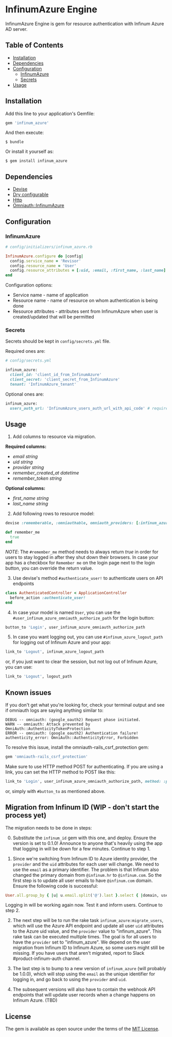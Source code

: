 # InfinumAzure Engine

InfinumAzure Engine is gem for resource authentication with Infinum Azure AD server.

## Table of Contents
- [Installation](#installation)
- [Dependencies](#dependencies)
- [Configuration](#configuration)
  * [InfinumAzure](#infinumazure)
  * [Secrets](#secrets)
- [Usage](#usage)

## Installation

Add this line to your application's Gemfile:

```ruby
gem 'infinum_azure'
```

And then execute:

    $ bundle

Or install it yourself as:

    $ gem install infinum_azure

## Dependencies

* [Devise](https://github.com/plataformatec/devise)
* [Dry configurable](https://github.com/dry-rb/dry-configurable)
* [Http](https://github.com/httprb/http)
* [Omniauth::InfinumAzure](https://github.com/infinum/ruby-infinum-azure-omniauth)

## Configuration

### InfinumAzure

```ruby
# config/initializers/infinum_azure.rb

InfinumAzure.configure do |config|
  config.service_name = 'Revisor'
  config.resource_name = 'User'
  config.resource_attributes = [:uid, :email, :first_name, :last_name]
end
```

Configuration options:
* Service name - name of application
* Resource name - name of resource on whom authentication is being done
* Resource attributes - attributes sent from InfinumAzure when user is created/updated that will be permitted

### Secrets

Secrets should be kept in `config/secrets.yml` file.

Required ones are:

```ruby
# config/secrets.yml

infinum_azure:
  client_id: 'client_id_from_InfinumAzure'
  client_secret: 'client_secret_from_InfinumAzure'
  tenant: 'InfinumAzure_tenant'
```

Optional ones are:

```ruby
infinum_azure:
  users_auth_url: 'InfinumAzure_users_auth_url_with_api_code' # required only if infinum_azure:migrate_users rake task is used
```

## Usage

1. Add columns to resource via migration.

<b>Required columns:</b>
* *email* _string_
* *uid* _string_
* *provider* _string_
* *remember_created_at* _datetime_
* *remember_token* _string_

<b>Optional columns:</b>
* *first_name* _string_
* *last_name* _string_

2. Add following rows to resource model:

```ruby
devise :rememberable, :omniauthable, omniauth_providers: [:infinum_azure]

def remember_me
  true
end
```

_NOTE_: The `#remember_me` method needs to always return *true* in order for users to stay logged in after they shut down their browsers. In case your app has a checkbox for `Remember me` on the login page next to the login button, you can override the return value.

3. Use devise's method `#authenticate_user!` to authenticate users on API endpoints

```ruby
class AuthenticatedController < ApplicationController
  before_action :authenticate_user!
end
```

4. In case your model is named `User`, you can use the `#user_infinum_azure_omniauth_authorize_path` for the login button:

```ruby
button_to 'Login', user_infinum_azure_omniauth_authorize_path
```

5. In case you want logging out, you can use `#infinum_azure_logout_path` for logging out of Infinum Azure and your app:

```ruby
link_to 'Logout', infinum_azure_logout_path
```

or, if you just want to clear the session, but not log out of Infinum Azure, you can use:

```ruby
link_to 'Logout', logout_path
```

## Known issues

If you don't get what you're looking for, check your terminal output and see if omniauth logs are saying anything similar to:

```
DEBUG -- omniauth: (google_oauth2) Request phase initiated.
WARN -- omniauth: Attack prevented by OmniAuth::AuthenticityTokenProtection
ERROR -- omniauth: (google_oauth2) Authentication failure! authenticity_error: OmniAuth::AuthenticityError, Forbidden
```

To resolve this issue, install the omniauth-rails_csrf_protection gem:

```ruby
gem 'omniauth-rails_csrf_protection'
```

Make sure to use HTTP method POST for authenticating. If you are using a link, you can set the HTTP method to POST like this:

```ruby
link_to 'Login', user_infinum_azure_omniauth_authorize_path, method: :post
```

or, simply with `#button_to` as mentioned above.

## Migration from Infinum ID (WIP - don't start the process yet)

The migration needs to be done in steps:

0. Substitute the `infinum_id` gem with this one, and deploy. Ensure the version is set to 0.1.0! Announce to anyone that's heavily using the app that logging in will be down for a few minutes. Continue to step 1.

1. Since we're switching from Infinum ID to Azure identity provider, the `provider` and the `uid` attributes for each user will change. We need to use the `email` as a primary identifier. The problem is that Infinum also changed the primary domain from `@infinum.hr` to `@infinum.com`. So the first step is to update all user emails to have `@infinum.com` domain. Ensure the following code is successful:

```ruby
User.all.group_by { |u| u.email.split('@').last }.select { |domain, users| domain != 'infinum.com' }.each { |domain, users| users.each { |u| u.update_attribute(:email, u.email.gsub(domain, 'infinum.com')) } }
```

Logging in will be working again now. Test it and inform users. Continue to step 2.

2. The next step will be to run the rake task `infinum_azure:migrate_users`, which will use the Azure API endpoint and update all user `uid` attributes to the Azure uid value, and the `provider` value to "infinum_azure". This rake task can be executed multiple times. The goal is for all users to have the `provider` set to "infinum_azure". We depend on the user migration from Infinum ID to Infinum Azure, so some users might still be missing. If you have users that aren't migrated, report to Slack #product-infinum-auth channel.

3. The last step is to bump to a new version of `infinum_azure` (will probably be 1.0.0), which will stop using the `email` as the unique identifier for logging in, and go back to using the `provider` and `uid`.

4. The subsequent versions will also have to contain the webhook API endpoints that will update user records when a change happens on Infinum Azure. (TBD)

## License

The gem is available as open source under the terms of the [MIT License](https://opensource.org/licenses/MIT).
